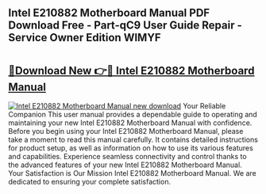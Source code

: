 ## Intel E210882 Motherboard Manual PDF Download Free - Part-qC9 User Guide Repair - Service Owner Edition WIMYF

# <h2><a href="http://bc17130.oget.top/?id=Intel+E210882+Motherboard+Manual">🔗Download New 👉🔴 Intel E210882 Motherboard Manual</a></h2>

[![Intel E210882 Motherboard Manual new download](https://i.imgur.com/5g1atiW.png)](http://bc17130.oget.top/?id=Intel+E210882+Motherboard+Manual)
Your Reliable Companion This user manual provides a dependable guide to operating and maintaining your new Intel E210882 Motherboard Manual with confidence. Before you begin using your Intel E210882 Motherboard Manual, please take a moment to read this manual carefully. It contains detailed instructions for product setup, as well as information on how to use its various features and capabilities. Experience seamless connectivity and control thanks to the advanced features of your new Intel E210882 Motherboard Manual. Your Satisfaction is Our Mission Intel E210882 Motherboard Manual. We are dedicated to ensuring your complete satisfaction.
